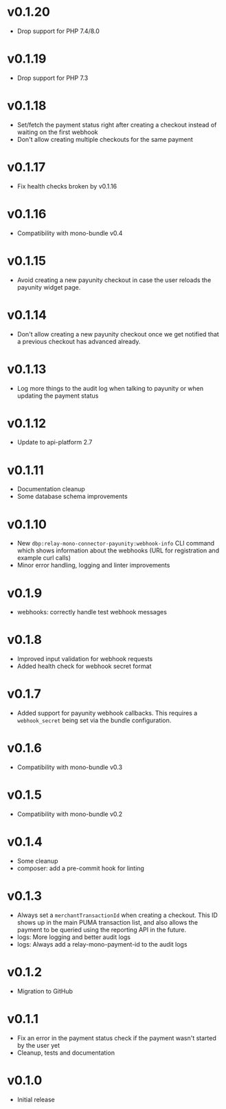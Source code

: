 # v0.1.20

* Drop support for PHP 7.4/8.0

# v0.1.19

* Drop support for PHP 7.3

# v0.1.18

* Set/fetch the payment status right after creating a checkout instead of waiting on the first webhook
* Don't allow creating multiple checkouts for the same payment

# v0.1.17

* Fix health checks broken by v0.1.16

# v0.1.16

* Compatibility with mono-bundle v0.4

# v0.1.15

* Avoid creating a new payunity checkout in case the user reloads the payunity widget page.

# v0.1.14

* Don't allow creating a new payunity checkout once we get notified that a previous checkout
  has advanced already.

# v0.1.13

* Log more things to the audit log when talking to payunity or when updating the payment status

# v0.1.12

* Update to api-platform 2.7

# v0.1.11

* Documentation cleanup
* Some database schema improvements

# v0.1.10

* New `dbp:relay-mono-connector-payunity:webhook-info` CLI command which shows information about the webhooks (URL for registration and example curl calls)
* Minor error handling, logging and linter improvements

# v0.1.9

* webhooks: correctly handle test webhook messages

# v0.1.8

* Improved input validation for webhook requests
* Added health check for webhook secret format

# v0.1.7

* Added support for payunity webhook callbacks. This requires a `webhook_secret`
  being set via the bundle configuration.

# v0.1.6

* Compatibility with mono-bundle v0.3

# v0.1.5

* Compatibility with mono-bundle v0.2

# v0.1.4

* Some cleanup
* composer: add a pre-commit hook for linting

# v0.1.3

* Always set a `merchantTransactionId` when creating a checkout. This ID shows up in the main PUMA transaction list, and also allows the payment to be queried using the reporting API in the future.
* logs: More logging and better audit logs
* logs: Always add a relay-mono-payment-id to the audit logs

# v0.1.2

* Migration to GitHub

# v0.1.1

* Fix an error in the payment status check if the payment wasn't started by the user yet
* Cleanup, tests and documentation

# v0.1.0

* Initial release

